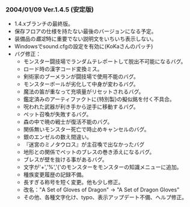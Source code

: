 ### 2004/01/09 Ver.1.4.5 (安定版)

 - 1.4.xブランチの最終版。
 - 保存フロアの仕様を持たない最後のバージョンになる予定。
 - 装備品の*鑑定*時に重要でない説明文をいちいち表示しない。
 - Windowsでsound.cfgの設定を有効に(KoKaさんのパッチ)
 - バグ修正：
     - モンスター闘技場でランダムテレポートして脱出不可能になるバグ。
     - ロード時の漢字コード変換ミス。
     - 剣術家のブーメランが闘技場で使用不能のバグ。
     - モンスターボールが劣化して中身が変わるバグ。
     - 魔法の笛が重なって充填量がリセットされるバグ。
     - 鑑定済みのアーティファクトに{特別製}の擬似銘を付く不具合。
     - 呪われた武器が利き手から逆手に移動するバグ。
     - ペット召喚が失敗するバグ。
     - 森の中で暁の戦士が復活不能のバグ。
     - 関係無いモンスター死亡で時止めキャンセルのバグ。
     - 銀のエンゼルの数え間違い。
     - 『迷宮のミノタウロス』が主召喚で出なかったバグ
     - 地形との関係でペットのブレスの巻き添えになるバグ。
     - ブレスが壁を抜ける事があるバグ。
     - 文字が'+','%','{'のモンスターをモンスターの知識メニューに追加。
     - 種族変更履歴の記録不備。
     - 長すぎる称号を短く変更。他も少し修正。
     - 改名："A Set of Gloves of Dragon" -> "A Set of Dragon Gloves"
     - その他、各種文字化け、typo、表示アップデート不備、へルプ修正。